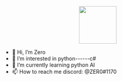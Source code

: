 <div id="header" align="center">
  <img src="https://media.giphy.com/media/M9gbBd9nbDrOTu1Mqx/giphy.gif" width="100"/>
</div>



- 👋 Hi, I’m Zero
- 👀 I’m interested in python------c#
- 🌱 I’m currently learning python AI
- 📫 How to reach me discord: @ZER0#1170

<!---
Lelouchze/Lelouchze is a ✨ special ✨ repository because its `README.md` (this file) appears on your GitHub profile.
You can click the Preview link to take a look at your changes.
--->

